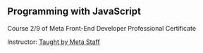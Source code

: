 ## Programming with JavaScript

Course 2/9 of Meta Front-End Developer Professional Certificate

Instructor: [Taught by Meta Staff](https://www.coursera.org/instructor/~30575670)



